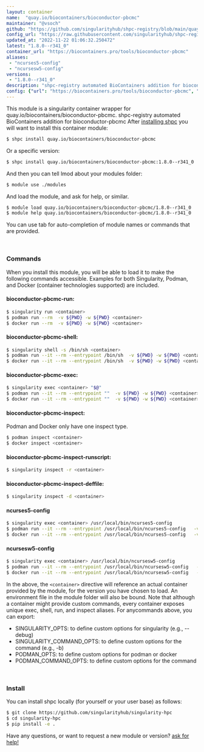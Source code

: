 ```yaml
---
layout: container
name:  "quay.io/biocontainers/bioconductor-pbcmc"
maintainer: "@vsoch"
github: "https://github.com/singularityhub/shpc-registry/blob/main/quay.io/biocontainers/bioconductor-pbcmc/container.yaml"
config_url: "https://raw.githubusercontent.com/singularityhub/shpc-registry/main/quay.io/biocontainers/bioconductor-pbcmc/container.yaml"
updated_at: "2022-11-22 01:06:32.250472"
latest: "1.8.0--r341_0"
container_url: "https://biocontainers.pro/tools/bioconductor-pbcmc"
aliases:
 - "ncurses5-config"
 - "ncursesw5-config"
versions:
 - "1.8.0--r341_0"
description: "shpc-registry automated BioContainers addition for bioconductor-pbcmc"
config: {"url": "https://biocontainers.pro/tools/bioconductor-pbcmc", "maintainer": "@vsoch", "description": "shpc-registry automated BioContainers addition for bioconductor-pbcmc", "latest": {"1.8.0--r341_0": "sha256:fc72449a4ed29a0cb471d2d63c30d91026cfcba3cce18bf5ce79001788872fff"}, "tags": {"1.8.0--r341_0": "sha256:fc72449a4ed29a0cb471d2d63c30d91026cfcba3cce18bf5ce79001788872fff"}, "docker": "quay.io/biocontainers/bioconductor-pbcmc", "aliases": {"ncurses5-config": "/usr/local/bin/ncurses5-config", "ncursesw5-config": "/usr/local/bin/ncursesw5-config"}}
---
```


This module is a singularity container wrapper for quay.io/biocontainers/bioconductor-pbcmc.
shpc-registry automated BioContainers addition for bioconductor-pbcmc
After [installing shpc](#install) you will want to install this container module:


```bash
$ shpc install quay.io/biocontainers/bioconductor-pbcmc
```

Or a specific version:

```bash
$ shpc install quay.io/biocontainers/bioconductor-pbcmc:1.8.0--r341_0
```

And then you can tell lmod about your modules folder:

```bash
$ module use ./modules
```

And load the module, and ask for help, or similar.

```bash
$ module load quay.io/biocontainers/bioconductor-pbcmc/1.8.0--r341_0
$ module help quay.io/biocontainers/bioconductor-pbcmc/1.8.0--r341_0
```

You can use tab for auto-completion of module names or commands that are provided.

<br>

### Commands

When you install this module, you will be able to load it to make the following commands accessible.
Examples for both Singularity, Podman, and Docker (container technologies supported) are included.

#### bioconductor-pbcmc-run:

```bash
$ singularity run <container>
$ podman run --rm  -v ${PWD} -w ${PWD} <container>
$ docker run --rm  -v ${PWD} -w ${PWD} <container>
```

#### bioconductor-pbcmc-shell:

```bash
$ singularity shell -s /bin/sh <container>
$ podman run --it --rm --entrypoint /bin/sh  -v ${PWD} -w ${PWD} <container>
$ docker run --it --rm --entrypoint /bin/sh  -v ${PWD} -w ${PWD} <container>
```

#### bioconductor-pbcmc-exec:

```bash
$ singularity exec <container> "$@"
$ podman run --it --rm --entrypoint ""  -v ${PWD} -w ${PWD} <container> "$@"
$ docker run --it --rm --entrypoint ""  -v ${PWD} -w ${PWD} <container> "$@"
```

#### bioconductor-pbcmc-inspect:

Podman and Docker only have one inspect type.

```bash
$ podman inspect <container>
$ docker inspect <container>
```

#### bioconductor-pbcmc-inspect-runscript:

```bash
$ singularity inspect -r <container>
```

#### bioconductor-pbcmc-inspect-deffile:

```bash
$ singularity inspect -d <container>
```


#### ncurses5-config

```bash
$ singularity exec <container> /usr/local/bin/ncurses5-config
$ podman run --it --rm --entrypoint /usr/local/bin/ncurses5-config   -v ${PWD} -w ${PWD} <container> -c " $@"
$ docker run --it --rm --entrypoint /usr/local/bin/ncurses5-config   -v ${PWD} -w ${PWD} <container> -c " $@"
```


#### ncursesw5-config

```bash
$ singularity exec <container> /usr/local/bin/ncursesw5-config
$ podman run --it --rm --entrypoint /usr/local/bin/ncursesw5-config   -v ${PWD} -w ${PWD} <container> -c " $@"
$ docker run --it --rm --entrypoint /usr/local/bin/ncursesw5-config   -v ${PWD} -w ${PWD} <container> -c " $@"
```



In the above, the `<container>` directive will reference an actual container provided
by the module, for the version you have chosen to load. An environment file in the
module folder will also be bound. Note that although a container
might provide custom commands, every container exposes unique exec, shell, run, and
inspect aliases. For anycommands above, you can export:

 - SINGULARITY_OPTS: to define custom options for singularity (e.g., --debug)
 - SINGULARITY_COMMAND_OPTS: to define custom options for the command (e.g., -b)
 - PODMAN_OPTS: to define custom options for podman or docker
 - PODMAN_COMMAND_OPTS: to define custom options for the command

<br>

### Install

You can install shpc locally (for yourself or your user base) as follows:

```bash
$ git clone https://github.com/singularityhub/singularity-hpc
$ cd singularity-hpc
$ pip install -e .
```

Have any questions, or want to request a new module or version? [ask for help!](https://github.com/singularityhub/singularity-hpc/issues)